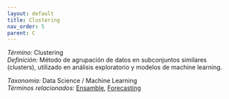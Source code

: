 ```yaml
---
layout: default
title: Clustering
nav_order: 5
parent: C
---
```


*Término:* Clustering  
*Definición:* Método de agrupación de datos en subconjuntos similares (clusters), utilizado en análisis exploratorio y modelos de machine learning.

*Taxonomía:* Data Science / Machine Learning  
*Términos relacionados:* [Ensamble](https://maleniski.github.io/diccionario-angl-tec-mx/docs/alfabeticamente/E/ensamble/), [Forecasting](https://maleniski.github.io/diccionario-angl-tec-mx/docs/alfabeticamente/F/forecasting/)
